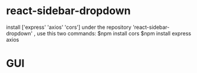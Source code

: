 # react-sidebar-dropdown



install ['express' 'axios' 'cors'] under the repository 'react-sidebar-dropdown' , use this two commands: 
$npm install cors
$npm install express axios
# GUI
